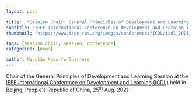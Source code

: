 ```yaml
---
layout: post

title:  "Session Chair: General Principles of Development and Learning Session at ICDL-EpiRob 2021"
subtitle: "IEEE International Conference on Development and Learning (ICDL 2021)"
thumbnail: "https://www.ieee-ras.org/images/conferences/ICDL/icdl_2021_banner.png"

tags: [session chair, session, conference]
categories: [news]

author: Nicolás Navarro-Guerrero
---
```

Chair of the General Principles of Development and Learning Session at the <a target="_blank" href="https://ieeexplore.ieee.org/xpl/conhome/9515562/proceeding">IEEE International Conference on Development and Learning (ICDL)</a> held in Beijing, People's Republic of China, 25<sup>th</sup> Aug. 2021.

<!--more-->

